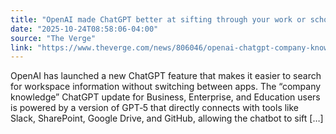 ```yaml
---
title: "OpenAI made ChatGPT better at sifting through your work or school information"
date: "2025-10-24T08:58:06-04:00"
source: "The Verge"
link: "https://www.theverge.com/news/806046/openai-chatgpt-company-knowledge-update"
---
```


OpenAI has launched a new ChatGPT feature that makes it easier to search for workspace information without switching between apps. The “company knowledge” ChatGPT update for Business, Enterprise, and Education users is powered by a version of GPT‑5 that directly connects with tools like Slack, SharePoint, Google Drive, and GitHub, allowing the chatbot to sift [&#8230;]
